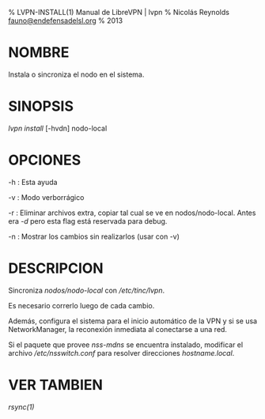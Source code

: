 % LVPN-INSTALL(1) Manual de LibreVPN | lvpn
% Nicolás Reynolds <fauno@endefensadelsl.org>
% 2013

# NOMBRE

Instala o sincroniza el nodo en el sistema.


# SINOPSIS

_lvpn install_ [-hvdn] nodo-local


# OPCIONES

-h
:    Esta ayuda

-v
:    Modo verborrágico

-r
:    Eliminar archivos extra, copiar tal cual se ve en nodos/nodo-local.
     Antes era _-d_ pero esta flag está reservada para debug.

-n
:    Mostrar los cambios sin realizarlos (usar con -v)


# DESCRIPCION

Sincroniza _nodos/nodo-local_ con _/etc/tinc/lvpn_.

Es necesario correrlo luego de cada cambio.

Además, configura el sistema para el inicio automático de la VPN y si
se usa NetworkManager, la reconexión inmediata al conectarse a una red.

Si el paquete que provee _nss-mdns_ se encuentra instalado, modificar el
archivo _/etc/nsswitch.conf_ para resolver direcciones _hostname.local_.


# VER TAMBIEN

_rsync(1)_
